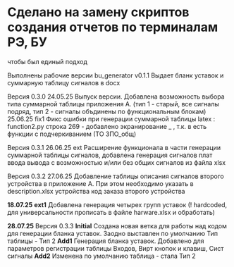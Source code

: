 # Сделано на замену скриптов создания отчетов по терминалам РЭ, БУ
чтобы был единый подход

Выполнены рабочие версии bu_generator v0.1.1 
Выдает бланк уставок и суммарную таблицу сигналов в docx


Версия 0.3.0
24.05.25 Выпуск версии. Добавлена возможность выбора типа суммарной таблицы приложения А. (тип 1 - старый, все сигналы подряд, тип 2 - сигналы объдинены по функциональным блокам)
25.06.25 fix1 Фикс ошибки при генерации суммарной таблицы latex : function2.py строка 269 - добавлено экранирование _ , т.к. в есть функции с подчеркиванием (ТО ЗПО_общ)

Версия 0.3.1
26.06.25 ext Расширение функционала в части генерации суммарной таблицы сигналов, добавлена генерация сигналов плат ввода вывода с возможностью и/или без общих сигналов из файла xlsx

Версия 0.3.2
27.06.25 Добавление таблицы описания сигналов второго устройства в приложение А. При этом необходимо указать в description.xlsx устройства код заказа второго устройства

**18.07.25**
**ext1** Добавлена генерация четырех групп уставок (! hardcoded, для универсальности прописать в файле harware.xlsx и обработать)

**28.07.25**
Версия 0.3.3
**Initial** Создана новая ветка для работы над кодом для генерации бланка уставок. Заодно выставлен по умолчанию Тип таблицы - Тип 2
**Add1** Генерация бланка уставок. Добавлено для параметров регистрации таблицы Входов, Вирт кнопок и клавиш, Сист сигналы
**Add2** Изменена по умолчанию таблица - стала Тип 2